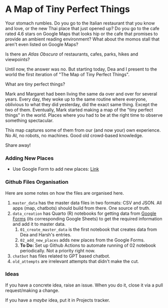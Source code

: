 # A Map of Tiny Perfect Things

Your stomach rumbles. Do you go to the Italian restaurant that you know and love, or the new Thai place that just opened up? Do you go to the cafe rated 4.6 stars on Google Maps that looks hip or the cafe that promises to provide an ambient reading environment? What about the momos stall that aren't even listed on Google Maps?

Is there an *Atlas Obscura* of restaurants, cafes, parks, hikes and viewpoints?

Until now, the answer was no. But starting today, Dea and I present to the world the first iteration of "The Map of Tiny Perfect Things".

What are tiny perfect things?

Mark and Margaret had been living the same da over and over for several years. Every day, they woke up to the same routine where everyone, oblivious to what they did yesterday, did the exact same thing. Except the two of them. Eventually, Mark started making a map of the "tiny perfect things" in the world. Places where you had to be at the right time to observe something spectacular.

This map captures some of them from our (and now your) own experience. No AI, no robots, no machines. Good old crowd-based knowledge.

Share away!

### Adding New Places

- Use Google Form to add new places: [Link](https://docs.google.com/forms/d/e/1FAIpQLSf3zX9ItXAS6JM4cO9JdrQFSpNtew-AETsG88M7jPOhexa-Dg/viewform)

### Github Files Organisation

Here are some notes on how the files are organised here.

1. `master_data` has the master data files in two formats: CSV and JSON. All apps (map, chatbots) should build from there. One source of truth.
2. `data_creation` has Quarto (R) notebooks for getting data from [Google Forms](https://docs.google.com/forms/d/e/1FAIpQLSf3zX9ItXAS6JM4cO9JdrQFSpNtew-AETsG88M7jPOhexa-Dg/viewform) (its corresponding Google Sheets) to get the required information and add it to master data.
   1. `01_create_master_data` is the first notebook that creates data from Dea and Harsh's entries.
   2. `02_add_new_places` adds new places from the Google Forms.
   3. **To Do:** Set up Github Actions to automate running of 02 notebook periodically. Not a priority right now.
3. `chatbot` has files related to GPT based chatbot.
4. `old_attempts` are irrelevant attempts that didn't make the cut. 

### Ideas

If you have a concrete idea, raise an issue. When you do it, close it via a pull request/making a change.

If you have a *maybe* idea, put it in Projects tracker.
